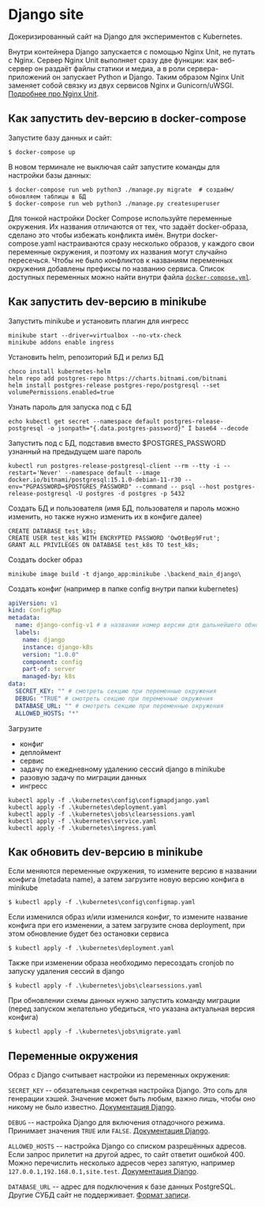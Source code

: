 # Django site

Докеризированный сайт на Django для экспериментов с Kubernetes.

Внутри контейнера Django запускается с помощью Nginx Unit, не путать с Nginx. Сервер Nginx Unit выполняет сразу две функции: как веб-сервер он раздаёт файлы статики и медиа, а в роли сервера-приложений он запускает Python и Django. Таким образом Nginx Unit заменяет собой связку из двух сервисов Nginx и Gunicorn/uWSGI. [Подробнее про Nginx Unit](https://unit.nginx.org/).

## Как запустить dev-версию в docker-compose

Запустите базу данных и сайт:

```shell-session
$ docker-compose up
```

В новом терминале не выключая сайт запустите команды для настройки базы данных:

```shell-session
$ docker-compose run web python3 ./manage.py migrate  # создаём/обновляем таблицы в БД
$ docker-compose run web python3 ./manage.py createsuperuser
```

Для тонкой настройки Docker Compose используйте переменные окружения. Их названия отличаются от тех, что задаёт docker-образа, сделано это чтобы избежать конфликта имён. Внутри docker-compose.yaml настраиваются сразу несколько образов, у каждого свои переменные окружения, и поэтому их названия могут случайно пересечься. Чтобы не было конфликтов к названиям переменных окружения добавлены префиксы по названию сервиса. Список доступных переменных можно найти внутри файла [`docker-compose.yml`](./docker-compose.yml).

## Как запустить dev-версию в minikube

Запустить minikube и установить плагин для ингресс
```
minikube start --driver=virtualbox --no-vtx-check
minikube addons enable ingress
```
Установить helm, репозиторий БД и релиз БД
```
choco install kubernetes-helm
helm repo add postgres-repo https://charts.bitnami.com/bitnami
helm install postgres-release postgres-repo/postgresql --set volumePermissions.enabled=true
```
Узнать пароль для запуска под с БД
```
echo kubectl get secret --namespace default postgres-release-postgresql -o jsonpath="{.data.postgres-password}" İ base64 --decode
```
Запустить под с БД, подставив вместо $POSTGRES_PASSWORD узнанный на предыдущем шаге пароль
```
kubectl run postgres-release-postgresql-client --rm --tty -i --restart='Never' --namespace default --image docker.io/bitnami/postgresql:15.1.0-debian-11-r30 --env="PGPASSWORD=$POSTGRES_PASSWORD" --command -- psql --host postgres-release-postgresql -U postgres -d postgres -p 5432
```

Создать БД и пользователя (имя БД, пользователя и пароль можно изменить, но также нужно изменить их в конфиге далее)
```
CREATE DATABASE test_k8s;
CREATE USER test_k8s WITH ENCRYPTED PASSWORD 'OwOtBep9Frut';
GRANT ALL PRIVILEGES ON DATABASE test_k8s TO test_k8s;
```

Создать docker образ
```
minikube image build -t django_app:minikube .\backend_main_django\
```

Создать конфиг (например в папке config внутри папки kubernetes)
```yaml
apiVersion: v1
kind: ConfigMap
metadata:
  name: django-config-v1 # в названии номер версии для дальнейшего обновления
  labels:
    name: django
    instance: django-k8s
    version: "1.0.0"
    component: config
    part-of: server
    managed-by: k8s
data:
  SECRET_KEY: "" # смотреть секцию при переменные окружения 
  DEBUG: "TRUE" # смотреть секцию при переменные окружения
  DATABASE_URL: "" # смотреть секцию при переменные окружения
  ALLOWED_HOSTS: "*"
```

Загрузите 
- конфиг
- деплоймент
- сервис
- задачу по ежедневному удалению сессий django в minikube
- разовую задачу по миграции данных
- ингресс

```
kubectl apply -f .\kubernetes\config\configmapdjango.yaml
kubectl apply -f .\kubernetes\deployment.yaml
kubectl apply -f .\kubernetes\jobs\clearsessions.yaml
kubectl apply -f .\kubernetes\service.yaml
kubectl apply -f .\kubernetes\ingress.yaml
```

## Как обновить dev-версию в minikube

Если меняются переменные окружения, то измените версию в названии конфига (metadata name), а затем
загрузите новую версию конфига в minikube

```shell-session
$ kubectl apply -f .\kubernetes\config\configmap.yaml
```

Если изменился образ и/или изменился конфиг, то измените название конфига при его изменении, а затем
загрузите снова deployment, при этом обновление будет без остановки сервиса

```shell-session
$ kubectl apply -f .\kubernetes\deployment.yaml
```

Также при изменении образа необходимо пересоздать cronjob по запуску удаления сессий в django

```shell-session
$ kubectl apply -f .\kubernetes\jobs\clearsessions.yaml
```

При обновлении схемы данных нужно запустить команду миграции (перед запуском желательно убедиться, что указана актуальная версия конфига)
```shell-session
$ kubectl apply -f .\kubernetes\jobs\migrate.yaml
```

## Переменные окружения

Образ с Django считывает настройки из переменных окружения:

`SECRET_KEY` -- обязательная секретная настройка Django. Это соль для генерации хэшей. Значение может быть любым, важно лишь, чтобы оно никому не было известно. [Документация Django](https://docs.djangoproject.com/en/3.2/ref/settings/#secret-key).

`DEBUG` -- настройка Django для включения отладочного режима. Принимает значения `TRUE` или `FALSE`. [Документация Django](https://docs.djangoproject.com/en/3.2/ref/settings/#std:setting-DEBUG).

`ALLOWED_HOSTS` -- настройка Django со списком разрешённых адресов. Если запрос прилетит на другой адрес, то сайт ответит ошибкой 400. Можно перечислить несколько адресов через запятую, например `127.0.0.1,192.168.0.1,site.test`. [Документация Django](https://docs.djangoproject.com/en/3.2/ref/settings/#allowed-hosts).

`DATABASE_URL` -- адрес для подключения к базе данных PostgreSQL. Другие СУБД сайт не поддерживает. [Формат записи](https://github.com/jacobian/dj-database-url#url-schema).